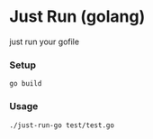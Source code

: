 # Just Run (golang)

just run your gofile

### Setup

    go build

### Usage

    ./just-run-go test/test.go
